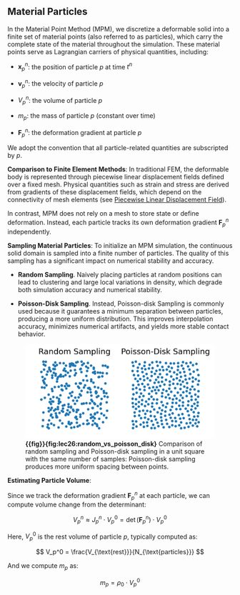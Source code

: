 ## Material Particles

In the Material Point Method (MPM), we discretize a deformable solid into a finite set of material points (also referred to as particles), which carry the complete state of the material throughout the simulation. These material points serve as Lagrangian carriers of physical quantities, including:

- $\mathbf{x}_p^n$: the position of particle $p$ at time $t^n$

- $\mathbf{v}_p^n$: the velocity of particle $p$

- $V_p^n$: the volume of particle $p$

- $m_p$: the mass of particle $p$ (constant over time)

- $\mathbf{F}_p^n$: the deformation gradient at particle $p$

We adopt the convention that all particle-related quantities are subscripted by $p$.

**Comparison to Finite Element Methods**: In traditional FEM, the deformable body is represented through piecewise linear displacement fields defined over a fixed mesh. Physical quantities such as strain and stress are derived from gradients of these displacement fields, which depend on the connectivity of mesh elements (see [Piecewise Linear Displacement Field](./lec19.1-linear_disp_field.md)).

In contrast, MPM does not rely on a mesh to store state or define deformation. Instead, each particle tracks its own deformation gradient $\mathbf{F}_p^n$ independently.

**Sampling Material Particles**: To initialize an MPM simulation, the continuous solid domain is sampled into a finite number of particles. The quality of this sampling has a significant impact on numerical stability and accuracy.

- **Random Sampling**. Naively placing particles at random positions can lead to clustering and large local variations in density, which degrade both simulation accuracy and numerical stability.

- **Poisson-Disk Sampling**. Instead, Poisson-disk Sampling is commonly used because it guarantees a minimum separation between particles, producing a more uniform distribution. This improves interpolation accuracy, minimizes numerical artifacts, and yields more stable contact behavior.

<figure>
    <center>
    <img src="img/lec26/random_vs_poisson_disk.png">
    </center>
    <figcaption><b>{{fig}}{fig:lec26:random_vs_poisson_disk}</b> Comparison of random sampling and Poisson-disk sampling in a unit square with the same number of samples: Poisson-disk sampling produces more uniform spacing between points. </figcaption>
</figure>

**Estimating Particle Volume**:

Since we track the deformation gradient $\mathbf{F}_p^n$ at each particle, we can compute volume change from the determinant:

$$
V_p^n \approx J_p^n \cdot V_p^0 = \det(\mathbf{F}_p^n) \cdot V_p^0
$$

Here, $V_p^0$ is the rest volume of particle $p$, typically computed as:

$$
V_p^0 = \frac{V_{\text{rest}}}{N_{\text{particles}}}
$$

And we compute $m_p$ as:

$$
m_p = \rho_0 \cdot V_p^0
$$